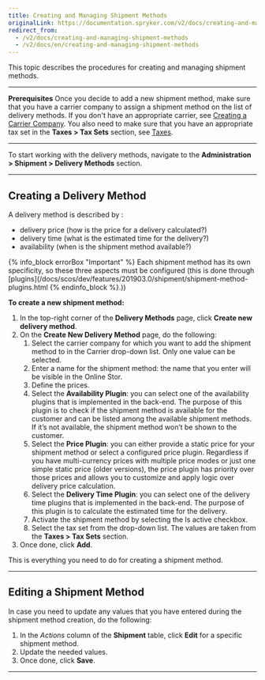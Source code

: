 ```yaml
---
title: Creating and Managing Shipment Methods
originalLink: https://documentation.spryker.com/v2/docs/creating-and-managing-shipment-methods
redirect_from:
  - /v2/docs/creating-and-managing-shipment-methods
  - /v2/docs/en/creating-and-managing-shipment-methods
---
```


This topic describes the procedures for creating and managing shipment methods. 
***
**Prerequisites**
Once you decide to add a new shipment method, make sure that you have a carrier company to assign a shipment method on the list of delivery methods. If you don't have an appropriate carrier, see [Creating a Carrier Company](/docs/scos/dev/user-guides/201903.0/back-office-user-guide/administration/shipment/creating-a-carrier-company.html). You also need to make sure that you have an appropriate tax set in the **Taxes > Tax Sets** section, see [Taxes](/docs/scos/dev/user-guides/201903.0/back-office-user-guide/taxes/taxes.html).
***
To start working with the delivery methods, navigate to the **Administration > Shipment > Delivery Methods** section.
***
## Creating a Delivery Method
A delivery method is described by :
* delivery price (how is the price for a delivery calculated?)
* delivery time (what is the estimated time for the delivery?)
* availability (when is the shipment method available?)

{% info_block errorBox "Important" %}
Each shipment method has its own specificity, so these three aspects must be configured (this is done through [plugins](/docs/scos/dev/features/201903.0/shipment/shipment-method-plugins.html
{% endinfo_block %}.))

**To create a new shipment method:**
1. In the top-right corner of the **Delivery Methods** page, click **Create new delivery method**.
2. On the **Create New Delivery Method** page, do the following: 
    1. Select the carrier company for which you want to add the shipment method to in the Carrier drop-down list. Only one value can be selected.
    2. Enter a name for the shipment method: the name that you enter will be visible in the Online Stor.
    3. Define the prices.
    4. Select the **Availability Plugin**: you can select one of the availability plugins that is implemented in the back-end. The purpose of this plugin is to check if the shipment method is available for the customer and can be listed among the available shipment methods. If it’s not available, the shipment method won’t be shown to the customer.
    5. Select the **Price Plugin**: you can either provide a static price for your shipment method or select a configured price plugin.
    Regardless if you have multi-currency prices with multiple price modes or just one simple static price (older versions), the price plugin has priority over those prices and allows you to customize and apply logic over delivery price calculation.
    6. Select the **Delivery Time Plugin**: you can select one of the delivery time plugins that is implemented in the back-end. The purpose of this plugin is to calculate the estimated time for the delivery.
    7. Activate the shipment method by selecting the Is active checkbox.
    8. Select the tax set from the drop-down list. The values are taken from the **Taxes > Tax Sets** section.
3. Once done, click **Add**.  	

This is everything you need to do for creating a shipment method. 
***
## Editing a Shipment Method
In case you need to update any values that you have entered during the shipment method creation, do the following:
1. In the _Actions_ column of the **Shipment** table, click **Edit** for a specific shipment method.
2. Update the needed values.
3. Once done, click **Save**.
***
<!-- **Tips & Tricks**
This is how the Back Office setup looks in the online store:
**Back Office**
![Editing a shipment method](https://spryker.s3.eu-central-1.amazonaws.com/docs/User+Guides/Back+Office+User+Guides/Shipment/Creating+and+Managing+Shipment+Methods/editing-shipment-method.png){height="" width=""}

**Online Store**
![Online store](https://spryker.s3.eu-central-1.amazonaws.com/docs/User+Guides/Back+Office+User+Guides/Shipment/Creating+and+Managing+Shipment+Methods/online-store.png){height="400" width="300"}-->
